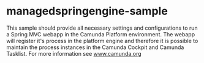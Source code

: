 managedspringengine-sample
==========================

This sample should provide all necessary settings and configurations to run a Spring MVC webapp in the Camunda Platform environment.
The webapp will register it's process in the platform engine and therefore it is possible to maintain the process instances in the Camunda Cockpit and Camunda Tasklist.
For more information see www.camunda.org

